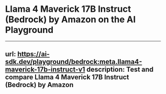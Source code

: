 # Llama 4 Maverick 17B Instruct (Bedrock) by Amazon on the AI Playground


---
url: https://ai-sdk.dev/playground/bedrock:meta.llama4-maverick-17b-instruct-v1
description: Test and compare Llama 4 Maverick 17B Instruct (Bedrock) by Amazon
---
